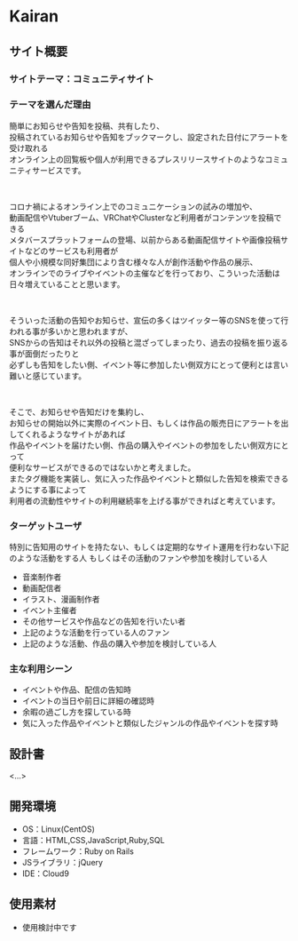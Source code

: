 # Kairan

## サイト概要

### サイトテーマ：コミュニティサイト

### テーマを選んだ理由
簡単にお知らせや告知を投稿、共有したり、  
投稿されているお知らせや告知をブックマークし、設定された日付にアラートを受け取れる  
オンライン上の回覧板や個人が利用できるプレスリリースサイトのようなコミュニティサービスです。  

<br>

コロナ禍によるオンライン上でのコミュニケーションの試みの増加や、  
動画配信やVtuberブーム、VRChatやClusterなど利用者がコンテンツを投稿できる  
メタバースプラットフォームの登場、以前からある動画配信サイトや画像投稿サイトなどのサービスも利用者が  
個人や小規模な同好集団により含む様々な人が創作活動や作品の展示、  
オンラインでのライブやイベントの主催などを行っており、こういった活動は日々増えていることと思います。

<br>

そういった活動の告知やお知らせ、宣伝の多くはツイッター等のSNSを使って行われる事が多いかと思われますが、  
SNSからの告知はそれ以外の投稿と混ざってしまったり、過去の投稿を振り返る事が面倒だったりと  
必ずしも告知をしたい側、イベント等に参加したい側双方にとって便利とは言い難いと感じています。  

<br>

そこで、お知らせや告知だけを集約し、  
お知らせの開始以外に実際のイベント日、もしくは作品の販売日にアラートを出してくれるようなサイトがあれば  
作品やイベントを届けたい側、作品の購入やイベントの参加をしたい側双方にとって  
便利なサービスができるのではないかと考えました。  
またタグ機能を実装し、気に入った作品やイベントと類似した告知を検索できるようにする事によって  
利用者の流動性やサイトの利用継続率を上げる事ができればと考えています。  


### ターゲットユーザ
特別に告知用のサイトを持たない、もしくは定期的なサイト運用を行わない下記のような活動をする人
もしくはその活動のファンや参加を検討している人

- 音楽制作者
- 動画配信者
- イラスト、漫画制作者
- イベント主催者
- その他サービスや作品などの告知を行いたい者
- 上記のような活動を行っている人のファン
- 上記のような活動、作品の購入や参加を検討している人

### 主な利用シーン
- イベントや作品、配信の告知時
- イベントの当日や前日に詳細の確認時
- 余暇の過ごし方を探している時
- 気に入った作品やイベントと類似したジャンルの作品やイベントを探す時

## 設計書
<...>

## 開発環境
- OS：Linux(CentOS)
- 言語：HTML,CSS,JavaScript,Ruby,SQL
- フレームワーク：Ruby on Rails
- JSライブラリ：jQuery
- IDE：Cloud9

## 使用素材
- 使用検討中です